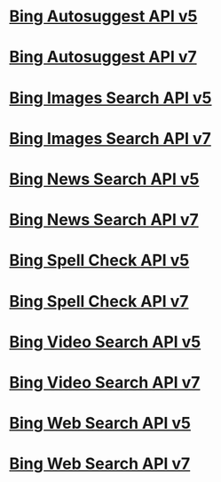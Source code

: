 # [Bing Autosuggest API v5](bing-apis-v5/bing-autosuggest-api-v5-reference.md)
# [Bing Autosuggest API v7](bing-apis-v7/bing-autosuggest-api-v7-reference.md)
# [Bing Images Search API v5](bing-apis-v5/bing-images-api-v5-reference.md)
# [Bing Images Search API v7](bing-apis-v7/bing-images-api-v7-reference.md)
# [Bing News Search API v5](bing-apis-v5/bing-news-api-v5-reference.md)
# [Bing News Search API v7](bing-apis-v7/bing-news-api-v7-reference.md)
# [Bing Spell Check API v5](bing-apis-v5/bing-spell-check-api-v5-reference.md)
# [Bing Spell Check API v7](bing-apis-v7/bing-spell-check-api-v7-reference.md)
# [Bing Video Search API v5](bing-apis-v5/bing-video-api-v5-reference.md)
# [Bing Video Search API v7](bing-apis-v7/bing-video-api-v7-reference.md)
# [Bing Web Search API v5](bing-apis-v5/bing-web-api-v5-reference.md)
# [Bing Web Search API v7](bing-apis-v7/bing-web-api-v7-reference.md)
